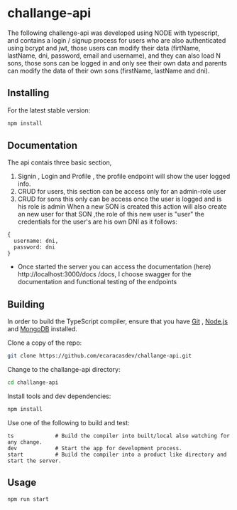 # challange-api
  The following challenge-api was developed using NODE with typescript, and contains a login / signup process for users who are also authenticated using bcrypt and jwt, those users can modify their data (firtName, lastName, dni, password, email and username), and they can also load N sons, those sons can be logged in and only see their own data and parents can modify the data of their own sons (firstName, lastName and dni). 

## Installing

For the latest stable version:

```bash
npm install
```

## Documentation

  The api contais three basic section, 
  1. Signin , Login and Profile , the profile endpoint will show the user logged info.
  2. CRUD for users, this section can be access only for an admin-role user
  3. CRUD for sons this only can be access once the user is logged and is his role is admin
When a new SON is created this action will also create an new user for that SON ,the role of this new user is "user" the credentials for the user's are his own DNI as it follows:
```
{
  username: dni,
  password: dni
}
```
*  Once started the server you can access the documentation (here) http://localhost:3000/docs /docs, I choose swagger for the documentation and functional testing of the endpoints 

## Building

In order to build the TypeScript compiler, ensure that you have [Git](https://git-scm.com/downloads) , [Node.js](https://nodejs.org/) and [MongoDB](https://www.mongodb.com/es) installed.

Clone a copy of the repo:

```bash
git clone https://github.com/ecaracasdev/challange-api.git
```

Change to the challange-api directory:

```bash
cd challange-api
```

Install tools and dev dependencies:

```bash
npm install 
```

Use one of the following to build and test:

```
ts             # Build the compiler into built/local also watching for any change.
dev            # Start the app for development process.
start          # Build the compiler into a product like directory and start the server.
```


## Usage

```bash
npm run start
```

